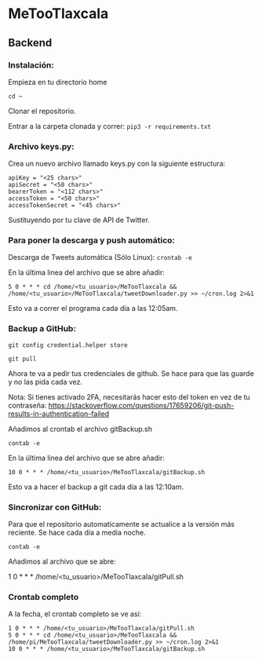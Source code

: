 # MeTooTlaxcala

## Backend

### Instalación:

Empieza en tu directorio home 

```cd ~```

Clonar el repositorio.

Entrar a la carpeta clonada y correr: 
  ```pip3 -r requirements.txt```
  
### Archivo keys.py:

Crea un nuevo archivo llamado keys.py con la siguiente estructura:

```
apiKey = "<25 chars>"
apiSecret = "<50 chars>"
bearerToken = "<112 chars>"
accessToken = "<50 chars>"
accessTokenSecret = "<45 chars>"
```
Sustituyendo <X chars> por tu clave de API de Twitter.

### Para poner la descarga y push automático:

Descarga de Tweets automática (Sólo Linux):
```crontab -e ```
    
En la última linea del archivo que se abre añadir:
    
```5 0 * * * cd /home/<tu_usuario>/MeTooTlaxcala && /home/<tu_usuario>/MeTooTlaxcala/tweetDownloader.py >> ~/cron.log 2>&1```
    
Esto va a correr el programa cada día a las 12:05am.


### Backup a GitHub:

```git config credential.helper store```

```git pull```

Ahora te va a pedir tus credenciales de github. Se hace para que las guarde y no las pida cada vez.
  
  Nota: Si tienes activado 2FA, necesitarás hacer esto del token en vez de tu contraseña: https://stackoverflow.com/questions/17659206/git-push-results-in-authentication-failed

Añadimos al crontab el archivo gitBackup.sh

```contab -e ```

En la última linea del archivo que se abre añadir:

```10 0 * * * /home/<tu_usuario>/MeTooTlaxcala/gitBackup.sh```

Esto va a hacer el backup a git cada día a las 12:10am.
  
  
### Sincronizar con GitHub:  
Para que el repositorio automaticamente se actualice a la versión más reciente.
Se hace cada día a media noche.
  
  ```contab -e ```
  
  Añadimos al archivo que se abre:
  
  1 0 * * * /home/<tu_usuario>/MeTooTlaxcala/gitPull.sh
  
  ### Crontab completo
A la fecha, el crontab completo se ve así:
  ```
  1 0 * * * /home/<tu_usuario>/MeTooTlaxcala/gitPull.sh
  5 0 * * * cd /home/<tu_usuario>/MeTooTlaxcala && /home/pi/MeTooTlaxcala/tweetDownloader.py >> ~/cron.log 2>&1
  10 0 * * * /home/<tu_usuario>/MeTooTlaxcala/gitBackup.sh
